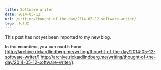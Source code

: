 ```yaml
---
title: Software writer
date: 2014-05-12
url: /writing/thought-of-the-day/2014-05-12-software-writer/
tags: totd2
---
```


This post has not yet been imported to my new blog.

In the meantime, you can read it here: [http://archive.rickardlindberg.me/writing/thought-of-the-day/2014-05-12-software-writer/](http://archive.rickardlindberg.me/writing/thought-of-the-day/2014-05-12-software-writer/).
